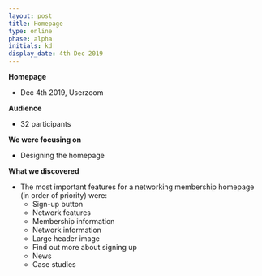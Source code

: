 ```yaml
---
layout: post
title: Homepage
type: online
phase: alpha
initials: kd
display_date: 4th Dec 2019
---
```


**Homepage**
- Dec 4th 2019,  Userzoom

**Audience**
- 32 participants

**We were focusing on**
- Designing the homepage

**What we discovered**
- The most important features for a networking membership homepage (in order of priority) were:
  - Sign-up button
  - Network features
  - Membership information
  - Network information
  - Large header image
  - Find out more about signing up
  - News
  - Case studies

<!--more-->
